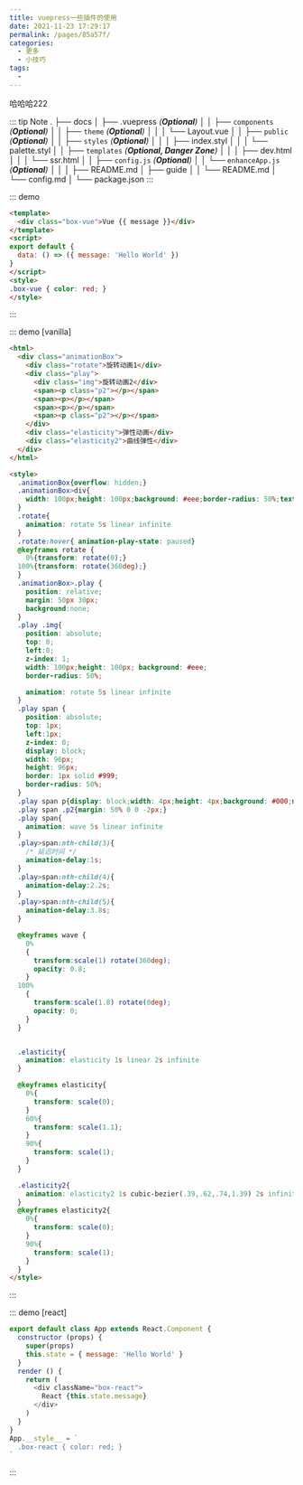 ```yaml
---
title: vuepress一些插件的使用
date: 2021-11-23 17:29:17
permalink: /pages/85a57f/
categories:
  - 更多
  - 小技巧
tags:
  - 
---
```


哈哈哈222<Badge text="beta" type="warning"/>

::: tip Note
.
├── docs
│   ├── .vuepress _(**Optional**)_
│   │   ├── `components` _(**Optional**)_
│   │   ├── `theme` _(**Optional**)_
│   │   │   └── Layout.vue
│   │   ├── `public` _(**Optional**)_
│   │   ├── `styles` _(**Optional**)_
│   │   │   ├── index.styl
│   │   │   └── palette.styl
│   │   ├── `templates` _(**Optional, Danger Zone**)_
│   │   │   ├── dev.html
│   │   │   └── ssr.html
│   │   ├── `config.js` _(**Optional**)_
│   │   └── `enhanceApp.js` _(**Optional**)_
│   │ 
│   ├── README.md
│   ├── guide
│   │   └── README.md
│   └── config.md
│ 
└── package.json
:::



::: demo
```html
<template>
  <div class="box-vue">Vue {{ message }}</div>
</template>
<script>
export default {
  data: () => ({ message: 'Hello World' })
}
</script>
<style>
.box-vue { color: red; }
</style>
```
:::

::: demo [vanilla]
```html
<html>
  <div class="animationBox">
    <div class="rotate">旋转动画1</div>
    <div class="play">
      <div class="img">旋转动画2</div>
      <span><p class="p2"></p></span>
      <span><p></p></span>
      <span><p></p></span>
      <span><p class="p2"></p></span>
    </div>
    <div class="elasticity">弹性动画</div>
    <div class="elasticity2">曲线弹性</div>
  </div>
</html>

<style>
  .animationBox{overflow: hidden;}
  .animationBox>div{
    width: 100px;height: 100px;background: #eee;border-radius: 50%;text-align: center;line-height: 100px;margin: 30px;float:left;
  }
  .rotate{
    animation: rotate 5s linear infinite
  }
  .rotate:hover{ animation-play-state: paused}
  @keyframes rotate {
    0%{transform: rotate(0);}
  100%{transform: rotate(360deg);}
  }
  .animationBox>.play {
    position: relative;
    margin: 50px 30px;
    background:none;
  }
  .play .img{
    position: absolute;
    top: 0;
    left:0;
    z-index: 1;
    width: 100px;height: 100px; background: #eee;
    border-radius: 50%;

    animation: rotate 5s linear infinite
  }
  .play span {
    position: absolute;
    top: 1px;
    left:1px;
    z-index: 0;
    display: block;
    width: 96px;
    height: 96px;
    border: 1px solid #999;
    border-radius: 50%;
  }
  .play span p{display: block;width: 4px;height: 4px;background: #000;margin: -2px 0 0 50%;border-radius: 50%;opacity: 0.5;}
  .play span .p2{margin: 50% 0 0 -2px;}
  .play span{
    animation: wave 5s linear infinite
  }
  .play>span:nth-child(3){
    /* 延迟时间 */
    animation-delay:1s;
  }
  .play>span:nth-child(4){
    animation-delay:2.2s;
  }
  .play>span:nth-child(5){
    animation-delay:3.8s;
  }

  @keyframes wave {
    0%
    {
      transform:scale(1) rotate(360deg);
      opacity: 0.8;
    }
  100%
    {
      transform:scale(1.8) rotate(0deg);
      opacity: 0;
    }
  }


  .elasticity{
    animation: elasticity 1s linear 2s infinite
  }

  @keyframes elasticity{
    0%{
      transform: scale(0);
    }
    60%{
      transform: scale(1.1);
    }
    90%{
      transform: scale(1);
    }
  }

  .elasticity2{
    animation: elasticity2 1s cubic-bezier(.39,.62,.74,1.39) 2s infinite
  }
  @keyframes elasticity2{
    0%{
      transform: scale(0);
    }
    90%{
      transform: scale(1);
    }
  }
</style>
```
:::


::: demo [react]
```js
export default class App extends React.Component {
  constructor (props) {
    super(props)
    this.state = { message: 'Hello World' }
  }
  render () {
    return (
      <div className="box-react">
        React {this.state.message}
      </div>
    )
  }
}
App.__style__ = `
  .box-react { color: red; }
`
```
:::
